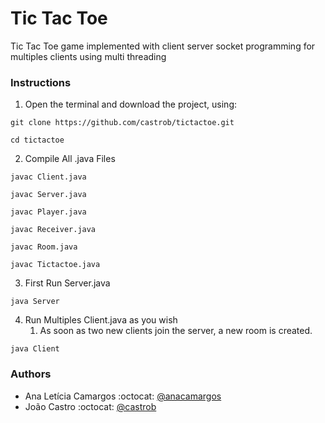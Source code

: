 # Tic Tac Toe

Tic Tac Toe game implemented with client server socket programming for multiples clients using multi threading

### Instructions

1. Open the terminal and download the project, using:

``````
git clone https://github.com/castrob/tictactoe.git

cd tictactoe
``````

2. Compile All .java Files

``````
javac Client.java

javac Server.java

javac Player.java

javac Receiver.java

javac Room.java

javac Tictactoe.java
``````

3. First Run Server.java

``````
java Server

``````


4. Run Multiples Client.java as you wish
    1. As soon as two new clients join the server, a new room is created.
    
``````
java Client

``````
    

### Authors

* Ana Letícia Camargos :octocat: [@anacamargos](https://github.com/anacamargos)
* João Castro :octocat: [@castrob](https://github.com/castrob)
